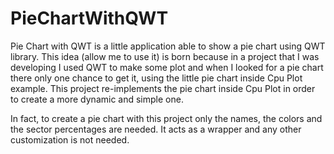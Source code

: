 PieChartWithQWT
===============
Pie Chart with QWT is a little application able to show a pie chart using QWT library. This idea (allow me to use it) is born because in a project that I was developing I used QWT to make some plot and when I looked for a pie chart there only one chance to get it, using the little pie chart inside Cpu Plot example. This project re-implements the pie chart inside Cpu Plot in order to create a more dynamic and simple one.

In fact, to create a pie chart with this project only the names, the colors and the sector percentages are needed. It acts as a wrapper and any other customization is not needed.
